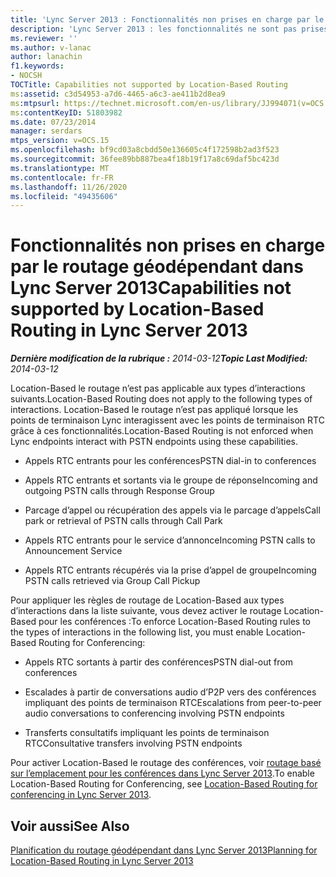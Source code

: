 ```yaml
---
title: 'Lync Server 2013 : Fonctionnalités non prises en charge par le routage géodépendant'
description: 'Lync Server 2013 : les fonctionnalités ne sont pas prises en charge par le routage Location-Based.'
ms.reviewer: ''
ms.author: v-lanac
author: lanachin
f1.keywords:
- NOCSH
TOCTitle: Capabilities not supported by Location-Based Routing
ms:assetid: c3d54953-a7d6-4465-a6c3-ae411b2d8ea9
ms:mtpsurl: https://technet.microsoft.com/en-us/library/JJ994071(v=OCS.15)
ms:contentKeyID: 51803982
ms.date: 07/23/2014
manager: serdars
mtps_version: v=OCS.15
ms.openlocfilehash: bf9cd03a8cbdd50e136605c4f172598b2ad3f523
ms.sourcegitcommit: 36fee89bb887bea4f18b19f17a8c69daf5bc423d
ms.translationtype: MT
ms.contentlocale: fr-FR
ms.lasthandoff: 11/26/2020
ms.locfileid: "49435606"
---
```

# <a name="capabilities-not-supported-by-location-based-routing-in-lync-server-2013"></a><span data-ttu-id="92367-103">Fonctionnalités non prises en charge par le routage géodépendant dans Lync Server 2013</span><span class="sxs-lookup"><span data-stu-id="92367-103">Capabilities not supported by Location-Based Routing in Lync Server 2013</span></span>

<div data-xmlns="http://www.w3.org/1999/xhtml">

<div class="topic" data-xmlns="http://www.w3.org/1999/xhtml" data-msxsl="urn:schemas-microsoft-com:xslt" data-cs="https://msdn.microsoft.com/">

<div data-asp="https://msdn2.microsoft.com/asp">



</div>

<div id="mainSection">

<div id="mainBody"><span data-ttu-id="92367-104">

<span> </span></span><span class="sxs-lookup"><span data-stu-id="92367-104">

<span> </span></span></span>

<span data-ttu-id="92367-105">_**Dernière modification de la rubrique :** 2014-03-12_</span><span class="sxs-lookup"><span data-stu-id="92367-105">_**Topic Last Modified:** 2014-03-12_</span></span>

<span data-ttu-id="92367-106">Location-Based le routage n’est pas applicable aux types d’interactions suivants.</span><span class="sxs-lookup"><span data-stu-id="92367-106">Location-Based Routing does not apply to the following types of interactions.</span></span> <span data-ttu-id="92367-107">Location-Based le routage n’est pas appliqué lorsque les points de terminaison Lync interagissent avec les points de terminaison RTC grâce à ces fonctionnalités.</span><span class="sxs-lookup"><span data-stu-id="92367-107">Location-Based Routing is not enforced when Lync endpoints interact with PSTN endpoints using these capabilities.</span></span>

  - <span data-ttu-id="92367-108">Appels RTC entrants pour les conférences</span><span class="sxs-lookup"><span data-stu-id="92367-108">PSTN dial-in to conferences</span></span>

  - <span data-ttu-id="92367-109">Appels RTC entrants et sortants via le groupe de réponse</span><span class="sxs-lookup"><span data-stu-id="92367-109">Incoming and outgoing PSTN calls through Response Group</span></span>

  - <span data-ttu-id="92367-110">Parcage d’appel ou récupération des appels via le parcage d’appels</span><span class="sxs-lookup"><span data-stu-id="92367-110">Call park or retrieval of PSTN calls through Call Park</span></span>

  - <span data-ttu-id="92367-111">Appels RTC entrants pour le service d’annonce</span><span class="sxs-lookup"><span data-stu-id="92367-111">Incoming PSTN calls to Announcement Service</span></span>

  - <span data-ttu-id="92367-112">Appels RTC entrants récupérés via la prise d’appel de groupe</span><span class="sxs-lookup"><span data-stu-id="92367-112">Incoming PSTN calls retrieved via Group Call Pickup</span></span>

<span data-ttu-id="92367-113">Pour appliquer les règles de routage de Location-Based aux types d’interactions dans la liste suivante, vous devez activer le routage Location-Based pour les conférences :</span><span class="sxs-lookup"><span data-stu-id="92367-113">To enforce Location-Based Routing rules to the types of interactions in the following list, you must enable Location-Based Routing for Conferencing:</span></span>

  - <span data-ttu-id="92367-114">Appels RTC sortants à partir des conférences</span><span class="sxs-lookup"><span data-stu-id="92367-114">PSTN dial-out from conferences</span></span>

  - <span data-ttu-id="92367-115">Escalades à partir de conversations audio d’P2P vers des conférences impliquant des points de terminaison RTC</span><span class="sxs-lookup"><span data-stu-id="92367-115">Escalations from peer-to-peer audio conversations to conferencing involving PSTN endpoints</span></span>

  - <span data-ttu-id="92367-116">Transferts consultatifs impliquant les points de terminaison RTC</span><span class="sxs-lookup"><span data-stu-id="92367-116">Consultative transfers involving PSTN endpoints</span></span>

<span data-ttu-id="92367-117">Pour activer Location-Based le routage des conférences, voir [routage basé sur l’emplacement pour les conférences dans Lync Server 2013](lync-server-2013-location-based-routing-for-conferencing.md).</span><span class="sxs-lookup"><span data-stu-id="92367-117">To enable Location-Based Routing for Conferencing, see [Location-Based Routing for conferencing in Lync Server 2013](lync-server-2013-location-based-routing-for-conferencing.md).</span></span>

<div>

## <a name="see-also"></a><span data-ttu-id="92367-118">Voir aussi</span><span class="sxs-lookup"><span data-stu-id="92367-118">See Also</span></span>


[<span data-ttu-id="92367-119">Planification du routage géodépendant dans Lync Server 2013</span><span class="sxs-lookup"><span data-stu-id="92367-119">Planning for Location-Based Routing in Lync Server 2013</span></span>](lync-server-2013-planning-for-location-based-routing.md)  
  

<span data-ttu-id="92367-120"></div>

</div>

<span> </span>

</div>

</div>

</span><span class="sxs-lookup"><span data-stu-id="92367-120"></div>

</div>

<span> </span>

</div>

</div>

</span></span></div>

